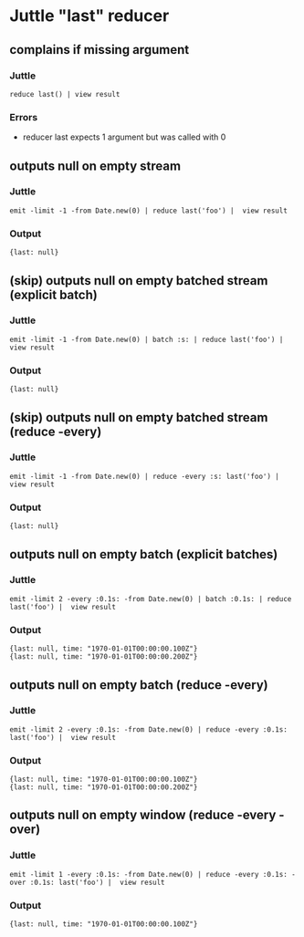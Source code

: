 Juttle "last" reducer
=====================

complains if missing argument
-----------------------------

### Juttle

    reduce last() | view result

### Errors

   * reducer last expects 1 argument but was called with 0


outputs null on empty stream
----------------------------

### Juttle

    emit -limit -1 -from Date.new(0) | reduce last('foo') |  view result

### Output
    {last: null}


(skip) outputs null on empty batched stream (explicit batch)
-----------------------------------------------------

### Juttle

    emit -limit -1 -from Date.new(0) | batch :s: | reduce last('foo') |  view result

### Output
    {last: null}


(skip) outputs null on empty batched stream  (reduce -every)
-----------------------------------------------------

### Juttle

    emit -limit -1 -from Date.new(0) | reduce -every :s: last('foo') |  view result

### Output
    {last: null}


outputs null on empty batch (explicit batches)
----------------------------------------------

### Juttle

    emit -limit 2 -every :0.1s: -from Date.new(0) | batch :0.1s: | reduce last('foo') |  view result

### Output
    {last: null, time: "1970-01-01T00:00:00.100Z"}
    {last: null, time: "1970-01-01T00:00:00.200Z"}


outputs null on empty batch (reduce -every)
-------------------------------------------

### Juttle

    emit -limit 2 -every :0.1s: -from Date.new(0) | reduce -every :0.1s: last('foo') |  view result

### Output
    {last: null, time: "1970-01-01T00:00:00.100Z"}
    {last: null, time: "1970-01-01T00:00:00.200Z"}


outputs null on empty window (reduce -every -over)
--------------------------------------------------

### Juttle

    emit -limit 1 -every :0.1s: -from Date.new(0) | reduce -every :0.1s: -over :0.1s: last('foo') |  view result

### Output
    {last: null, time: "1970-01-01T00:00:00.100Z"}
